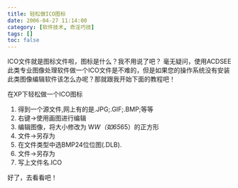```yaml
---
title: 轻松做ICO图标
date: 2006-04-27 11:14:00
category: [软件技术, 奇淫巧技]
tags: []
toc: false
---
```

ICO文件就是图标文件啦，图标是什么？我不用说了吧？
毫无疑问，使用ACDSEE此类专业图像处理软件做一个ICO文件是不难的，但是如果您的操作系统没有安装此类图像编辑软件该怎么办呢？那就跟我开始下面的教程吧！

<!-- more -->
在XP下轻松做一个ICO图标
1. 得到一个源文件,网上有的是.JPG;.GIF;.BMP;等等
2. 右键->使用画图进行编辑
3. 编辑图像，将大小修改为 W*W（如65*65）的正方形
4. 文件->另存为
5. 在文件类型中选BMP24位位图(.DLB).
6. 文件->另存为
7. 写上文件名.ICO

好了，去看看吧！